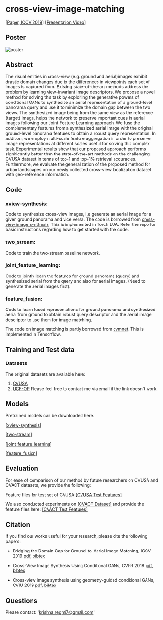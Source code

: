 # cross-view-image-matching

[[Paper, ICCV 2019](https://www.crcv.ucf.edu/wp-content/uploads/2019/08/Publications_Bridging-the-Domain-Gap-for-Ground-to-Aerial-Image-Matching.pdf)]
[[Presentation Video](https://www.youtube.com/watch?v=gmAhQXCYCEQ)]

## Poster
![poster](resources/iccv2019-poster.jpg)


## Abstract
The visual entities in cross-view (e.g. ground and aerial)images exhibit drastic domain changes due to the differences in viewpoints each set of images is captured from. Existing state-of-the-art methods address the problem by learning view-invariant image descriptors. We propose a novel method for solving this task by exploiting the generative powers of conditional GANs to synthesize an aerial representation of a ground-level panorama query and use it to minimize the domain gap between the two views. The synthesized image being from the same view as the reference (target) image, helps the network to preserve important cues in aerial images following our Joint Feature Learning approach. We fuse the complementary features from a synthesized aerial image with the original ground-level panorama features to obtain a robust query representation. In addition, we employ multi-scale feature aggregation in order to preserve image representations at different scales useful for solving this complex task. Experimental results show that our proposed approach performs significantly better than the state-of-the-art methods on the challenging CVUSA dataset in terms of top-1 and top-1% retrieval accuracies. Furthermore, we evaluate the generalization of the proposed method for urban landscapes on our newly collected cross-view localization dataset with geo-reference information.


## Code

### xview-synthesis: 
Code to synthesize cross-view images, i.e generate an aerial image for a given ground panorama and vice versa.
The code is borrowed from [cross-view image synthesis](https://github.com/kregmi/cross-view-image-synthesis).
This is implemented in Torch LUA. Refer the repo for basic instructions regarding how to get started with the code.



### two_stream: 
Code to train the two-stream baseline network.


### joint_feature_learning: 
Code to jointly learn the features for ground panorama (query) and synthesized aerial from the query and also for aerial images. (Need to generate the aerial images first).


### feature_fusion: 
Code to learn fused representations for ground panorama and synthesized aerial from ground to obtain robust query descriptor and the aerial image descriptor to use them for image matching.

The code on image matching is partly borrowed from [cvmnet](https://github.com/david-husx/crossview_localisation).
This is implemented in Tensorflow.




## Training and Test data
### Datasets
The original datasets are available here:
1. [CVUSA](http://cs.uky.edu/~jacobs/datasets/cvusa/)
2. [UCF-OP](https://knightsucfedu39751-my.sharepoint.com/:f:/g/personal/kregmi_knights_ucf_edu/EticvKYa0zFEq4HDMy7MwcgBkXWiaM6hp2i_BGswWvBY4Q?e=eTmV72) Please feel free to contact me via email if the link doesn't work.


## Models
Pretrained models can be downloaded here.

[[xview-synthesis](https://knightsucfedu39751-my.sharepoint.com/:f:/g/personal/kregmi_knights_ucf_edu/ElgHVhSrxEBCiu1Kd1aKzG0Be5ZaTZQ4UAejJ3gEWxFkpg?e=4BXvzz)]  

[[two-stream](https://knightsucfedu39751-my.sharepoint.com/:f:/g/personal/kregmi_knights_ucf_edu/Eog9kTSbhJBIrTqByg5MzTAB5Jb8aPKljLB8DSnwTUw3Rw?e=i33ap2)]   

[[joint_feature_learning](https://drive.google.com/open?id=1u7gD7CI-yZVEZIDIqziyuIIIFEuP2RKl)]

[[feature_fusion](https://knightsucfedu39751-my.sharepoint.com/:f:/g/personal/kregmi_knights_ucf_edu/EsscMPkPKCVHk7EkJg3gjPgBLSWtCi33KVciT1d3YT4JLw?e=PmuCIz)]

## Evaluation

For ease of comparison of our method by future researchers on CVUSA and CVACT datasets, we provide the following:

Feature files for test set of CVUSA:[[CVUSA Test Features]](https://drive.google.com/open?id=1Omu4D0wBGuo0ie0T3QXbiByEy6q-AG9p)

We also conducted experiments on [[CVACT Dataset]](https://github.com/Liumouliu/OriCNN) and provide the feature files here: [[CVACT Test Features]](https://drive.google.com/open?id=1_z8BLdnTdEror-aqGDpG6gMhTt5x1XcS)


## Citation
If you find our works useful for your research, please cite the following papers: 

- Bridging the Domain Gap for Ground-to-Aerial Image Matching, ICCV 2019 [pdf](https://arxiv.org/pdf/1904.11045.pdf), [bibtex](https://github.com/kregmi/cross-view-image-matching/tree/master/resources/bibtex_iccv2019.txt)

- Cross-View Image Synthesis Using Conditional GANs, CVPR 2018 [pdf](http://openaccess.thecvf.com/content_cvpr_2018/papers/Regmi_Cross-View_Image_Synthesis_CVPR_2018_paper.pdf), [bibtex](https://github.com/kregmi/cross-view-image-synthesis/tree/master/resources/bibtex_cvpr.txt)

- Cross-view image synthesis using geometry-guided conditional GANs, CVIU 2019 [pdf](https://arxiv.org/pdf/1808.05469.pdf), [bibtex](https://github.com/kregmi/cross-view-image-synthesis/tree/master/resources/bibtex_cviu.txt)

## Questions

Please contact: 'krishna.regmi7@gmail.com'
